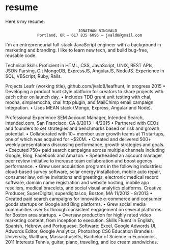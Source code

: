 # resume
Here's my resume:

                                    JONATHAN RINGVALD
                  Portland, OR – 617 835 6096 – jvald8@gmail.com

I'm an entrepreneurial full-stack JavaScript engineer with a background in marketing and branding. I like to learn new tech, and build bug-free, reusable code.

Technical Skills
Proficient in HTML, CSS, JavaScript, UNIX, REST APIs, JSON Parsing, Git MongoDB, ExpressJS, AngularJS, NodeJS.
Experience in SQL, VBScript, Ruby, Rails.

Projects
Leafr (working title), github.com/jvald8/leafhunt,  in progress 2015
• Developing a product hunt style platform for creators to share projects with each other on launch day.
• Includes TDD grunt unit testing with chai, mocha, simplemocha, chai http plugin, and MailChimp email campaign integration.
• Uses MEAN stack (Mongo, Express, Angular and Node).

Professional Experience
SEM Account Manager, Intended Search, intended.com, San Francisco, CA               8/2013 - 4/2015
• Partnered with CEOs and founders to set strategies and benchmarks based on risk and growth potential.
• Collaborated with 10+ member user growth teams at 11 startups, one of which was acquired for ~$20M.
• Created and delivered 500+ weekly presentations discussing performance, growth strategies and goals.
• Executed 750+ paid search campaigns across multiple channels including Google, Bing, Facebook and Amazon.
• Spearheaded an account manager peer review initiative to increase team collaboration and boost agency performance.
• Grew user acquisition programs in the following industries: cloud-based survey software, solar energy installation, mobile auto repair, consumer law, online invitations and greetings, electronic medical record software, domain name registration and website hosting, mobile app resellers, medical bracelets, and social visual analytics platforms.
Creative Producer, SuperDigital, superdigital.co, Boston, MA                                                              11/2012 - 8/2013
• Created paid search campaigns for innovative e-commerce and consumer goods startups on Google and Bing platforms.
• Grew social media communities over 5x through consistent engagement on several platforms for Boston area startups.
• Oversaw production for highly rated video marketing content, from inception to execution.
Skills
Fluent in English, Spanish, Hebrew, and Portuguese.
Software: Excel, Google Adwords UI, Adwords Editor, Google Analytics, Photoshop CS6
Education
Brandeis University, Waltham, Massachusetts, Bachelor of Science in Economics, 2011
Interests
Tennis, guitar, piano, traveling, and ice cream sandwiches.
